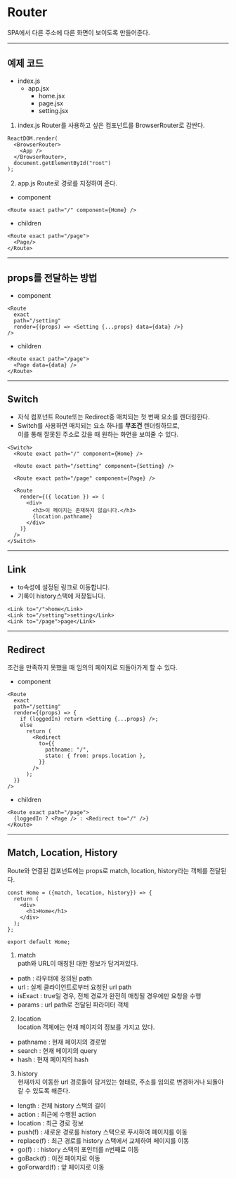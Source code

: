 # Router

SPA에서 다른 주소에 다른 화면이 보이도록 만들어준다.

---

## 예제 코드

- index.js
  - app.jsx
    - home.jsx
    - page.jsx
    - setting.jsx

1. index.js
   Router를 사용하고 싶은 컴포넌트를 BrowserRouter로 감싼다.

```
ReactDOM.render(
  <BrowserRouter>
    <App />
  </BrowserRouter>,
  document.getElementById("root")
);
```

2. app.js
   Route로 경로를 지정하여 준다.

- component

```
<Route exact path="/" component={Home} />
```

- children

```
<Route exact path="/page">
  <Page/>
</Route>
```

---

## props를 전달하는 방법

- component

```
<Route
  exact
  path="/setting"
  render={(props) => <Setting {...props} data={data} />}
/>
```

- children

```
<Route exact path="/page">
  <Page data={data} />
</Route>
```

---

## Switch

- 자식 컴포넌트 Route또는 Redirect중 매치되는 첫 번째 요소를 렌더링한다.
- Switch를 사용하면 매치되는 요소 하나를 **무조건** 렌더링하므로,  
  이를 통해 잘못된 주소로 갔을 때 원하는 화면을 보여줄 수 있다.

```
<Switch>
  <Route exact path="/" component={Home} />

  <Route exact path="/setting" component={Setting} />

  <Route exact path="/page" component={Page} />

  <Route
    render={({ location }) => (
      <div>
        <h3>이 페이지는 존재하지 않습니다.</h3>
        {location.pathname}
      </div>
    )}
  />
</Switch>
```

---

## Link

- to속성에 설정된 링크로 이동합니다.
- 기록이 history스택에 저장됩니다.

```
<Link to="/">home</Link>
<Link to="/setting">setting</Link>
<Link to="/page">page</Link>
```

---

## Redirect

조건을 만족하지 못했을 때 임의의 페이지로 되돌아가게 할 수 있다.

- component

```
<Route
  exact
  path="/setting"
  render={(props) => {
    if (loggedIn) return <Setting {...props} />;
    else
      return (
        <Redirect
          to={{
            pathname: "/",
            state: { from: props.location },
          }}
        />
      );
  }}
/>

```

- children

```
<Route exact path="/page">
  {loggedIn ? <Page /> : <Redirect to="/" />}
</Route>
```

---

## Match, Location, History

Route와 연결된 컴포넌트에는 props로 match, location, history라는 객체를 전달된다.

```
const Home = ({match, location, history}) => {
  return (
    <div>
      <h1>Home</h1>
    </div>
  );
};

export default Home;
```

1. match  
   path와 URL이 매칭된 대한 정보가 담겨져있다.

- path : 라우터에 정의된 path
- url : 실제 클라이언트로부터 요청된 url path
- isExact : true일 경우, 전체 경로가 완전히 매칭될 경우에만 요청을 수행
- params : url path로 전달된 파라미터 객체

2. location  
   location 객체에는 현재 페이지의 정보를 가지고 있다.

- pathname : 현재 페이지의 경로명
- search : 현재 페이지의 query
- hash : 현재 페이지의 hash

3. history  
   현재까지 이동한 url 경로들이 담겨있는 형태로, 주소를 임의로 변경하거나 되돌아갈 수 있도록 해준다.

- length : 전체 history 스택의 길이
- action : 최근에 수행된 action
- location : 최근 경로 정보
- push(f) : 새로운 경로를 history 스택으로 푸시하여 페이지를 이동
- replace(f) : 최근 경로를 history 스택에서 교체하여 페이지를 이동
- go(f) : : history 스택의 포인터를 n번째로 이동
- goBack(f) : 이전 페이지로 이동
- goForward(f) : 앞 페이지로 이동
